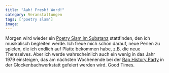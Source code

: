 ```yaml
---
title: "Aah! Fresh! Word!"
category: Veranstaltungen
tags: ['poetry slam']
image: 
---
```


Morgen wird wieder ein [Poetry Slam im Substanz](http://www.slampoet.de/Veranstaltung_Munchen_Munichslam.php) stattfinden, den ich musikalisch begleiten werde. Ich freue mich schon darauf, neue Perlen zu spielen, die ich endlich auf Platte bekommen habe, z.B. die neue Themselves. Aber ich werde wahrscheinlich auch ein wenig in das Jahr 1979 einsteigen, das am nächsten Wochenende bei der [Rap History Party](http://www.raphistorymunich.de/) in der Glockenbachwerkstatt gefeiert werden wird. Good Times.